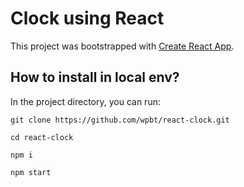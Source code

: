# Clock using React

This project was bootstrapped with [Create React App](https://github.com/facebook/create-react-app).

## How to install in local env?

In the project directory, you can run:

`git clone https://github.com/wpbt/react-clock.git`

`cd react-clock`

`npm i`

`npm start`
